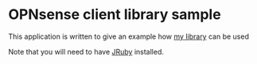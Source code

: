 # OPNsense client library sample

This application is written to give an example how [my library](https://github.com/fabianfrz/OPNsense_client_lib) can be used

Note that you will need to have [JRuby](http://jruby.org/) installed.
